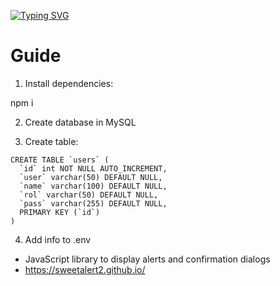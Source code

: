 <a href="https://git.io/typing-svg"><img src="https://readme-typing-svg.herokuapp.com?font=Fira+Code&duration=2000&pause=1000&color=19F702&width=450&lines=Users+Login+with%3A+NodeJS%2C+MySQL+%26+EJS" alt="Typing SVG" /></a>

# Guide

1. Install dependencies:

npm i

2. Create database in MySQL

3. Create table:
```
CREATE TABLE `users` (
  `id` int NOT NULL AUTO_INCREMENT,
  `user` varchar(50) DEFAULT NULL,
  `name` varchar(100) DEFAULT NULL,
  `rol` varchar(50) DEFAULT NULL,
  `pass` varchar(255) DEFAULT NULL,
  PRIMARY KEY (`id`)
)
```
4. Add info to .env

- JavaScript library to display alerts and confirmation dialogs
- https://sweetalert2.github.io/
